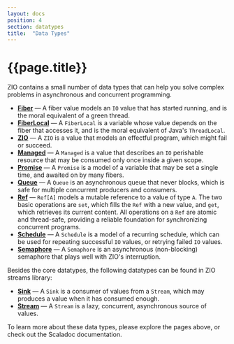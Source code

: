 ```yaml
---
layout: docs
position: 4
section: datatypes
title:  "Data Types"
---
```


# {{page.title}}

ZIO contains a small number of data types that can help you solve complex problems in asynchronous and concurrent programming.

 - **[Fiber](fiber.html)** — A fiber value models an `IO` value that has started running, and is the moral equivalent of a green thread.
 - **[FiberLocal](fiberlocal.html)** — A `FiberLocal` is a variable whose value depends on the fiber that accesses it, and is the moral equivalent of Java's `ThreadLocal`.
 - **[ZIO](io.html)** — A `ZIO` is a value that models an effectful program, which might fail or succeed.
 - **[Managed](managed.html)** — A `Managed` is a value that describes an `IO` perishable resource that may be consumed only once inside a given scope.
 - **[Promise](promise.html)** — A `Promise` is a model of a variable that may be set a single time, and awaited on by many fibers.
 - **[Queue](queue.html)** — A `Queue` is an asynchronous queue that never blocks, which is safe for multiple concurrent producers and consumers.
 - **[Ref](ref.html)** — `Ref[A]` models a mutable reference to a value of type `A`. The two basic operations are `set`, which fills the `Ref` with a new value, and `get`, which retrieves its current content. All operations on a `Ref` are atomic and thread-safe, providing a reliable foundation for synchronizing concurrent programs.
 - **[Schedule](schedule.html)** — A `Schedule` is a model of a recurring schedule, which can be used for repeating successful `IO` values, or retrying failed `IO` values.
 - **[Semaphore](semaphore.html)** — A `Semaphore` is an asynchronous (non-blocking) semaphore that plays well with ZIO's interruption.

Besides the core datatypes, the following datatypes can be found in ZIO streams library:

 - **[Sink](sink.html)** — A `Sink` is a consumer of values from a `Stream`, which may produces a value when it has consumed enough.
 - **[Stream](stream.html)** — A `Stream` is a lazy, concurrent, asynchronous source of values.

To learn more about these data types, please explore the pages above, or check out the Scaladoc documentation.
